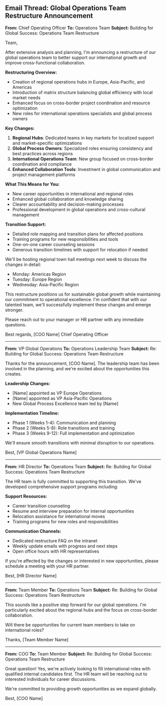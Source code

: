 ## Email Thread: Global Operations Team Restructure Announcement

**From:** Chief Operating Officer
**To:** Operations Team
**Subject:** Building for Global Success: Operations Team Restructure

Team,

After extensive analysis and planning, I'm announcing a restructure of our global operations team to better support our international growth and improve cross-functional collaboration.

**Restructuring Overview:**
- Creation of regional operations hubs in Europe, Asia-Pacific, and Americas
- Introduction of matrix structure balancing global efficiency with local market needs
- Enhanced focus on cross-border project coordination and resource optimization
- New roles for international operations specialists and global process owners

**Key Changes:**
1. **Regional Hubs**: Dedicated teams in key markets for localized support and market-specific optimizations
2. **Global Process Owners**: Specialized roles ensuring consistency and best practices across regions
3. **International Operations Team**: New group focused on cross-border coordination and compliance
4. **Enhanced Collaboration Tools**: Investment in global communication and project management platforms

**What This Means for You:**
- New career opportunities in international and regional roles
- Enhanced global collaboration and knowledge sharing
- Clearer accountability and decision-making processes
- Professional development in global operations and cross-cultural management

**Transition Support:**
- Detailed role mapping and transition plans for affected positions
- Training programs for new responsibilities and tools
- One-on-one career counseling sessions
- Generous transition timelines with support for relocation if needed

We'll be hosting regional town hall meetings next week to discuss the changes in detail:
- Monday: Americas Region
- Tuesday: Europe Region
- Wednesday: Asia-Pacific Region

This restructure positions us for sustainable global growth while maintaining our commitment to operational excellence. I'm confident that with our talented team, we'll successfully implement these changes and emerge stronger.

Please reach out to your manager or HR partner with any immediate questions.

Best regards,
[COO Name]
Chief Operating Officer

---

**From:** VP Global Operations
**To:** Operations Leadership Team
**Subject:** Re: Building for Global Success: Operations Team Restructure

Thanks for the announcement, [COO Name]. The leadership team has been involved in the planning, and we're excited about the opportunities this creates.

**Leadership Changes:**
- [Name] appointed as VP Europe Operations
- [Name] appointed as VP Asia-Pacific Operations
- New Global Process Excellence team led by [Name]

**Implementation Timeline:**
- Phase 1 (Weeks 1-4): Communication and planning
- Phase 2 (Weeks 5-8): Role transitions and training
- Phase 3 (Weeks 9-12): Full implementation and optimization

We'll ensure smooth transitions with minimal disruption to our operations.

Best,
[VP Global Operations Name]

---

**From:** HR Director
**To:** Operations Team
**Subject:** Re: Building for Global Success: Operations Team Restructure

The HR team is fully committed to supporting this transition. We've developed comprehensive support programs including:

**Support Resources:**
- Career transition counseling
- Resume and interview preparation for internal opportunities
- Relocation assistance for international moves
- Training programs for new roles and responsibilities

**Communication Channels:**
- Dedicated restructure FAQ on the intranet
- Weekly update emails with progress and next steps
- Open office hours with HR representatives

If you're affected by the changes or interested in new opportunities, please schedule a meeting with your HR partner.

Best,
[HR Director Name]

---

**From:** Team Member
**To:** Operations Team
**Subject:** Re: Building for Global Success: Operations Team Restructure

This sounds like a positive step forward for our global operations. I'm particularly excited about the regional hubs and the focus on cross-border collaboration.

Will there be opportunities for current team members to take on international roles?

Thanks,
[Team Member Name]

---

**From:** COO
**To:** Team Member
**Subject:** Re: Building for Global Success: Operations Team Restructure

Great question! Yes, we're actively looking to fill international roles with qualified internal candidates first. The HR team will be reaching out to interested individuals for career discussions.

We're committed to providing growth opportunities as we expand globally.

Best,
[COO Name]
